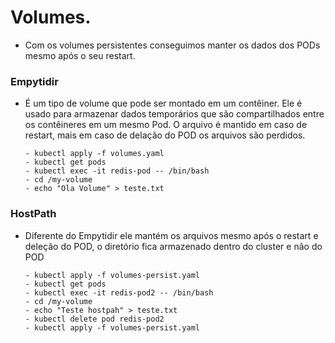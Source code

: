 

# Volumes.

- Com os volumes persistentes conseguimos manter os dados dos PODs mesmo após o seu restart. 

### Empytidir
  - É um tipo de volume que pode ser montado em um contêiner. Ele é usado para armazenar dados temporários que são compartilhados entre os contêineres em um mesmo Pod. O arquivo é mantido em caso de restart, mais em caso de delação do POD os arquivos são perdidos.

        - kubectl apply -f volumes.yaml
        - kubectl get pods 
        - kubectl exec -it redis-pod -- /bin/bash
        - cd /my-volume 
        - echo "Ola Volume" > teste.txt


### HostPath
   - Diferente do Empytidir ele mantém os arquivos mesmo após o restart e deleção do POD, o diretório fica armazenado dentro do cluster e não do POD

         - kubectl apply -f volumes-persist.yaml
         - kubectl get pods 
         - kubectl exec -it redis-pod2 -- /bin/bash
         - cd /my-volume
         - echo "Teste hostpah" > teste.txt
         - kubectl delete pod redis-pod2
         - kubectl apply -f volumes-persist.yaml


























